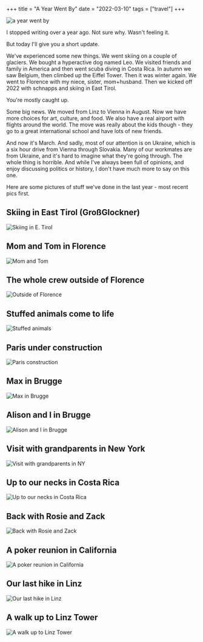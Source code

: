 +++
title = "A Year Went By"
date = "2022-03-10"
tags = ["travel"]
+++

![a year went by](/images/matt/travel-blog/94797BC5-3A6A-4043-87CC-280B876F7D93_1_105_c.jpeg)

I stopped writing over a year ago. Not sure why. Wasn't feeling it.

But today I'll give you a short update.

We've experienced some new things. We went skiing on a couple of glaciers. We bought a hyperactive dog named Leo. We visited friends and family in America and then went scuba diving in Costa Rica. In autumn we saw Belgium, then climbed up the Eiffel Tower. Then it was winter again.  We went to Florence with my niece, sister, mom+husband. Then we kicked off 2022 with schnapps and skiing in East Tirol.

You're  mostly caught up.

Some big news. We moved from Linz to Vienna in August. Now we have more choices for art, culture, and food. We also have a real airport with flights around the world. The move was really about the kids though - they go to a great international school and have lots of new friends.

And now it's March. And sadly, most of our attention is on Ukraine, which is a six hour drive from Vienna through Slovakia. Many of our workmates are from Ukraine, and it's hard to imagine what they're going through.  The whole thing is horrible. And while I've always been full of opinions, and enjoy discussing politics or history, I don't have much more to say on this one.

Here are some pictures of stuff we've done in the last year - most recent pics first.

## Skiing in East Tirol (GroßGlockner)

![Skiing in E. Tirol](/images/matt/travel-blog/A4635C08-821E-4612-A96A-BE58A2F88E4C_1_105_c.jpeg)

## Mom and Tom in Florence

![Mom and Tom](/images/matt/travel-blog/B63BCF20-D7D2-4570-B51D-4D85FC5AC4C3_1_105_c.jpeg)

## The whole crew outside of Florence

![Outside of Florence](/images/matt/travel-blog/B329D065-5F55-4259-BE7E-0D7DB3830C8A_1_105_c.jpeg)

## Stuffed animals come to life

![Stuffed animals](/images/matt/travel-blog/991B6A62-70C2-4FCB-8755-C87D6F0CDEDD_1_105_c.jpeg)

## Paris under construction

![Paris construction](/images/matt/travel-blog/D9F45F4C-E537-4509-8CB3-38F68DFBB6EF_1_105_c.jpeg)

## Max in Brugge

![Max in Brugge](/images/matt/travel-blog/7BC566C3-8C5B-4C58-B6E5-725EF7283233_1_105_c.jpeg)

## Alison and I in Brugge

![Alison and I in Brugge](/images/matt/travel-blog/30562F10-196B-4C29-9317-DBBC09B1CE5C_1_105_c.jpeg)

## Visit with grandparents in New York

![Visit with grandparents in NY](/images/matt/travel-blog/DF3C1BA7-77AD-4892-A743-4B22723A70ED_1_105_c.jpeg)

## Up to our necks in Costa Rica

![Up to our necks in Costa Rica](/images/matt/travel-blog/226F8FD8-BB0C-4BC6-AAAF-6B923C23DC4C_1_105_c.jpeg)

## Back with Rosie and Zack

![Back with Rosie and Zack](/images/matt/travel-blog/868A093D-A275-42A6-9A93-BFF710369B64_1_105_c.jpeg)

## A poker reunion in California

![A poker reunion in California](/images/matt/travel-blog/8905C42E-CB20-4260-BE5C-76777F136C55_1_105_c.jpeg)

## Our last hike in Linz

![Our last hike in Linz](/images/matt/travel-blog/9F5C4A3A-ADAC-4C8B-A6FB-F1B368FEB266_1_105_c.jpeg)

## A walk up to Linz Tower

![A walk up to Linz Tower](/images/matt/travel-blog/69F87CA9-D5DE-48AD-8431-0B6F518DB307_1_105_c.jpeg)

